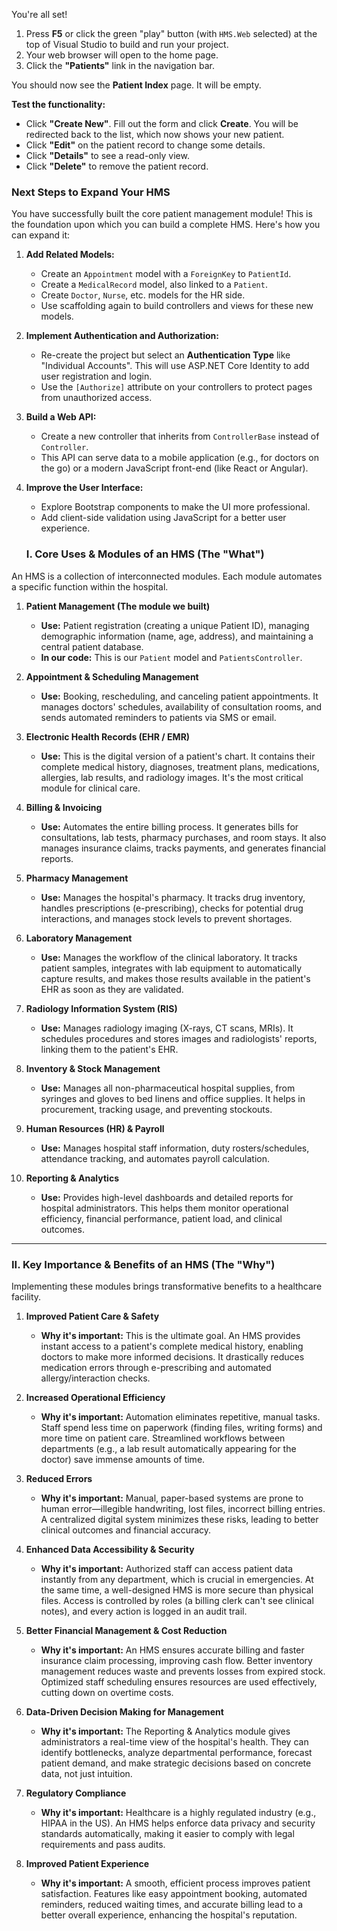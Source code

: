 You're all set!

1.  Press **F5** or click the green "play" button (with `HMS.Web` selected) at the top of Visual Studio to build and run your project.
2.  Your web browser will open to the home page.
3.  Click the **"Patients"** link in the navigation bar.

You should now see the **Patient Index** page. It will be empty.



**Test the functionality:**

*   Click **"Create New"**. Fill out the form and click **Create**. You will be redirected back to the list, which now shows your new patient.
*   Click **"Edit"** on the patient record to change some details.
*   Click **"Details"** to see a read-only view.
*   Click **"Delete"** to remove the patient record.

### Next Steps to Expand Your HMS

You have successfully built the core patient management module! This is the foundation upon which you can build a complete HMS. Here's how you can expand it:

1.  **Add Related Models:**
    *   Create an `Appointment` model with a `ForeignKey` to `PatientId`.
    *   Create a `MedicalRecord` model, also linked to a `Patient`.
    *   Create `Doctor`, `Nurse`, etc. models for the HR side.
    *   Use scaffolding again to build controllers and views for these new models.

2.  **Implement Authentication and Authorization:**
    *   Re-create the project but select an **Authentication Type** like "Individual Accounts". This will use ASP.NET Core Identity to add user registration and login.
    *   Use the `[Authorize]` attribute on your controllers to protect pages from unauthorized access.

3.  **Build a Web API:**
    *   Create a new controller that inherits from `ControllerBase` instead of `Controller`.
    *   This API can serve data to a mobile application (e.g., for doctors on the go) or a modern JavaScript front-end (like React or Angular).

4.  **Improve the User Interface:**
    *   Explore Bootstrap components to make the UI more professional.
    *   Add client-side validation using JavaScript for a better user experience.
  
      ### **I. Core Uses & Modules of an HMS (The "What")**

An HMS is a collection of interconnected modules. Each module automates a specific function within the hospital.

1.  **Patient Management (The module we built)**
    *   **Use:** Patient registration (creating a unique Patient ID), managing demographic information (name, age, address), and maintaining a central patient database.
    *   **In our code:** This is our `Patient` model and `PatientsController`.

2.  **Appointment & Scheduling Management**
    *   **Use:** Booking, rescheduling, and canceling patient appointments. It manages doctors' schedules, availability of consultation rooms, and sends automated reminders to patients via SMS or email.

3.  **Electronic Health Records (EHR / EMR)**
    *   **Use:** This is the digital version of a patient's chart. It contains their complete medical history, diagnoses, treatment plans, medications, allergies, lab results, and radiology images. It's the most critical module for clinical care.

4.  **Billing & Invoicing**
    *   **Use:** Automates the entire billing process. It generates bills for consultations, lab tests, pharmacy purchases, and room stays. It also manages insurance claims, tracks payments, and generates financial reports.

5.  **Pharmacy Management**
    *   **Use:** Manages the hospital's pharmacy. It tracks drug inventory, handles prescriptions (e-prescribing), checks for potential drug interactions, and manages stock levels to prevent shortages.

6.  **Laboratory Management**
    *   **Use:** Manages the workflow of the clinical laboratory. It tracks patient samples, integrates with lab equipment to automatically capture results, and makes those results available in the patient's EHR as soon as they are validated.

7.  **Radiology Information System (RIS)**
    *   **Use:** Manages radiology imaging (X-rays, CT scans, MRIs). It schedules procedures and stores images and radiologists' reports, linking them to the patient's EHR.

8.  **Inventory & Stock Management**
    *   **Use:** Manages all non-pharmaceutical hospital supplies, from syringes and gloves to bed linens and office supplies. It helps in procurement, tracking usage, and preventing stockouts.

9.  **Human Resources (HR) & Payroll**
    *   **Use:** Manages hospital staff information, duty rosters/schedules, attendance tracking, and automates payroll calculation.

10. **Reporting & Analytics**
    *   **Use:** Provides high-level dashboards and detailed reports for hospital administrators. This helps them monitor operational efficiency, financial performance, patient load, and clinical outcomes.

---

### **II. Key Importance & Benefits of an HMS (The "Why")**

Implementing these modules brings transformative benefits to a healthcare facility.

1.  **Improved Patient Care & Safety**
    *   **Why it's important:** This is the ultimate goal. An HMS provides instant access to a patient's complete medical history, enabling doctors to make more informed decisions. It drastically reduces medication errors through e-prescribing and automated allergy/interaction checks.

2.  **Increased Operational Efficiency**
    *   **Why it's important:** Automation eliminates repetitive, manual tasks. Staff spend less time on paperwork (finding files, writing forms) and more time on patient care. Streamlined workflows between departments (e.g., a lab result automatically appearing for the doctor) save immense amounts of time.

3.  **Reduced Errors**
    *   **Why it's important:** Manual, paper-based systems are prone to human error—illegible handwriting, lost files, incorrect billing entries. A centralized digital system minimizes these risks, leading to better clinical outcomes and financial accuracy.

4.  **Enhanced Data Accessibility & Security**
    *   **Why it's important:** Authorized staff can access patient data instantly from any department, which is crucial in emergencies. At the same time, a well-designed HMS is more secure than physical files. Access is controlled by roles (a billing clerk can't see clinical notes), and every action is logged in an audit trail.

5.  **Better Financial Management & Cost Reduction**
    *   **Why it's important:** An HMS ensures accurate billing and faster insurance claim processing, improving cash flow. Better inventory management reduces waste and prevents losses from expired stock. Optimized staff scheduling ensures resources are used effectively, cutting down on overtime costs.

6.  **Data-Driven Decision Making for Management**
    *   **Why it's important:** The Reporting & Analytics module gives administrators a real-time view of the hospital's health. They can identify bottlenecks, analyze departmental performance, forecast patient demand, and make strategic decisions based on concrete data, not just intuition.

7.  **Regulatory Compliance**
    *   **Why it's important:** Healthcare is a highly regulated industry (e.g., HIPAA in the US). An HMS helps enforce data privacy and security standards automatically, making it easier to comply with legal requirements and pass audits.

8.  **Improved Patient Experience**
    *   **Why it's important:** A smooth, efficient process improves patient satisfaction. Features like easy appointment booking, automated reminders, reduced waiting times, and accurate billing lead to a better overall experience, enhancing the hospital's reputation.
